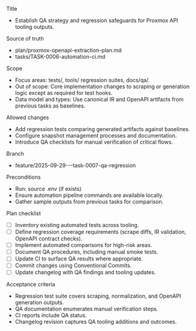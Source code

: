 Title
- Establish QA strategy and regression safeguards for Proxmox API tooling outputs.

Source of truth
- plan/proxmox-openapi-extraction-plan.md
- tasks/TASK-0006-automation-ci.md

Scope
- Focus areas: tests/, tools/ regression suites, docs/qa/.
- Out of scope: Core implementation changes to scraping or generation logic except as required for test hooks.
- Data model and types: Use canonical IR and OpenAPI artifacts from previous tasks as baselines.

Allowed changes
- Add regression tests comparing generated artifacts against baselines.
- Configure snapshot management processes and documentation.
- Introduce QA checklists for manual verification of critical flows.

Branch
- feature/2025-09-29---task-0007-qa-regression

Preconditions
- Run: source .env (if exists)
- Ensure automation pipeline commands are available locally.
- Gather sample outputs from previous tasks for comparison.

Plan checklist
- [ ] Inventory existing automated tests across tooling.
- [ ] Define regression coverage requirements (scrape diffs, IR validation, OpenAPI contract checks).
- [ ] Implement automated comparisons for high-risk areas.
- [ ] Document QA procedures, including manual smoke tests.
- [ ] Update CI to surface QA results where appropriate.
- [ ] Commit changes using Conventional Commits.
- [ ] Update changelog with QA findings and tooling updates.

Acceptance criteria
- Regression test suite covers scraping, normalization, and OpenAPI generation outputs.
- QA documentation enumerates manual verification steps.
- CI reports include QA status.
- Changelog revision captures QA tooling additions and outcomes.
